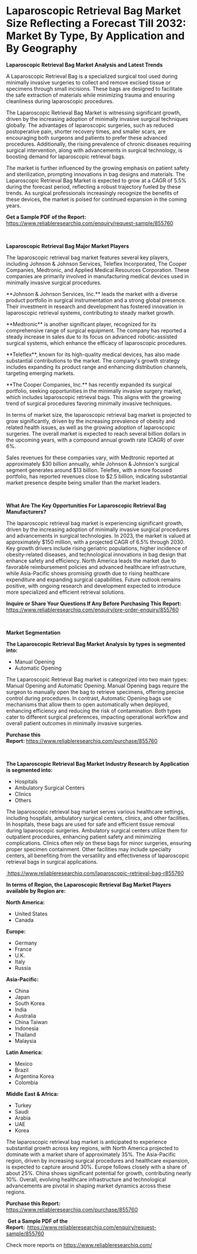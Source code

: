 <p><h1>Laparoscopic Retrieval Bag Market Size Reflecting a Forecast Till 2032: Market By Type, By Application and By Geography</h1></p><p><strong>Laparoscopic Retrieval Bag Market Analysis and Latest Trends</strong></p>
<p><p>A Laparoscopic Retrieval Bag is a specialized surgical tool used during minimally invasive surgeries to collect and remove excised tissue or specimens through small incisions. These bags are designed to facilitate the safe extraction of materials while minimizing trauma and ensuring cleanliness during laparoscopic procedures.</p><p>The Laparoscopic Retrieval Bag Market is witnessing significant growth, driven by the increasing adoption of minimally invasive surgical techniques globally. The advantages of laparoscopic surgeries, such as reduced postoperative pain, shorter recovery times, and smaller scars, are encouraging both surgeons and patients to prefer these advanced procedures. Additionally, the rising prevalence of chronic diseases requiring surgical intervention, along with advancements in surgical technology, is boosting demand for laparoscopic retrieval bags.</p><p>The market is further influenced by the growing emphasis on patient safety and sterilization, prompting innovations in bag designs and materials. The Laparoscopic Retrieval Bag Market is expected to grow at a CAGR of 5.5% during the forecast period, reflecting a robust trajectory fueled by these trends. As surgical professionals increasingly recognize the benefits of these devices, the market is poised for continued expansion in the coming years.</p></p>
<p><strong>Get a Sample PDF of the Report:&nbsp;</strong> <a href="https://www.reliableresearchiq.com/enquiry/request-sample/855760?utm_campaign=2771&utm_medium=2&utm_source=Github&utm_content=ia&utm_term=03032025&utm_id=laparoscopic-retrieval-bag">https://www.reliableresearchiq.com/enquiry/request-sample/855760</a></p>
<p>&nbsp;</p>
<p><strong>Laparoscopic Retrieval Bag Major Market Players</strong></p>
<p><p>The laparoscopic retrieval bag market features several key players, including Johnson & Johnson Services, Teleflex Incorporated, The Cooper Companies, Medtronic, and Applied Medical Resources Corporation. These companies are primarily involved in manufacturing medical devices used in minimally invasive surgical procedures.</p><p>**Johnson & Johnson Services, Inc.** leads the market with a diverse product portfolio in surgical instrumentation and a strong global presence. Their investment in research and development has fostered innovation in laparoscopic retrieval systems, contributing to steady market growth.</p><p>**Medtronic** is another significant player, recognized for its comprehensive range of surgical equipment. The company has reported a steady increase in sales due to its focus on advanced robotic-assisted surgical systems, which enhance the efficacy of laparoscopic procedures.</p><p>**Teleflex**, known for its high-quality medical devices, has also made substantial contributions to the market. The company's growth strategy includes expanding its product range and enhancing distribution channels, targeting emerging markets.</p><p>**The Cooper Companies, Inc.** has recently expanded its surgical portfolio, seeking opportunities in the minimally invasive surgery market, which includes laparoscopic retrieval bags. This aligns with the growing trend of surgical procedures favoring minimally invasive techniques.</p><p>In terms of market size, the laparoscopic retrieval bag market is projected to grow significantly, driven by the increasing prevalence of obesity and related health issues, as well as the growing adoption of laparoscopic surgeries. The overall market is expected to reach several billion dollars in the upcoming years, with a compound annual growth rate (CAGR) of over 6%.</p><p>Sales revenues for these companies vary, with Medtronic reported at approximately $30 billion annually, while Johnson & Johnson's surgical segment generates around $13 billion. Teleflex, with a more focused portfolio, has reported revenues close to $2.5 billion, indicating substantial market presence despite being smaller than the market leaders.</p></p>
<p>&nbsp;</p>
<p><strong>What Are The Key Opportunities For Laparoscopic Retrieval Bag Manufacturers?</strong></p>
<p><p>The laparoscopic retrieval bag market is experiencing significant growth, driven by the increasing adoption of minimally invasive surgical procedures and advancements in surgical technologies. In 2023, the market is valued at approximately $150 million, with a projected CAGR of 6.5% through 2030. Key growth drivers include rising geriatric populations, higher incidence of obesity-related diseases, and technological innovations in bag design that enhance safety and efficiency. North America leads the market due to favorable reimbursement policies and advanced healthcare infrastructure, while Asia-Pacific shows promising growth due to rising healthcare expenditure and expanding surgical capabilities. Future outlook remains positive, with ongoing research and development expected to introduce more specialized and efficient retrieval solutions.</p></p>
<p><strong>Inquire or Share Your Questions If Any Before Purchasing This Report:</strong> <a href="https://www.reliableresearchiq.com/enquiry/pre-order-enquiry/855760?utm_campaign=2771&utm_medium=2&utm_source=Github&utm_content=ia&utm_term=03032025&utm_id=laparoscopic-retrieval-bag">https://www.reliableresearchiq.com/enquiry/pre-order-enquiry/855760</a></p>
<p>&nbsp;</p>
<p><strong>Market Segmentation</strong></p>
<p><strong>The Laparoscopic Retrieval Bag Market Analysis by types is segmented into:</strong></p>
<p><ul><li>Manual Opening</li><li>Automatic Opening</li></ul></p>
<p><p>The Laparoscopic Retrieval Bag market is categorized into two main types: Manual Opening and Automatic Opening. Manual Opening bags require the surgeon to manually open the bag to retrieve specimens, offering precise control during procedures. In contrast, Automatic Opening bags use mechanisms that allow them to open automatically when deployed, enhancing efficiency and reducing the risk of contamination. Both types cater to different surgical preferences, impacting operational workflow and overall patient outcomes in minimally invasive surgeries.</p></p>
<p><strong>Purchase this Report:&nbsp;</strong><a href="https://www.reliableresearchiq.com/purchase/855760?utm_campaign=2771&utm_medium=2&utm_source=Github&utm_content=ia&utm_term=03032025&utm_id=laparoscopic-retrieval-bag">https://www.reliableresearchiq.com/purchase/855760</a></p>
<p>&nbsp;</p>
<p><strong>The Laparoscopic Retrieval Bag Market Industry Research by Application is segmented into:</strong></p>
<p><ul><li>Hospitals</li><li>Ambulatory Surgical Centers</li><li>Clinics</li><li>Others</li></ul></p>
<p><p>The laparoscopic retrieval bag market serves various healthcare settings, including hospitals, ambulatory surgical centers, clinics, and other facilities. In hospitals, these bags are used for safe and efficient tissue removal during laparoscopic surgeries. Ambulatory surgical centers utilize them for outpatient procedures, enhancing patient safety and minimizing complications. Clinics often rely on these bags for minor surgeries, ensuring proper specimen containment. Other facilities may include specialty centers, all benefiting from the versatility and effectiveness of laparoscopic retrieval bags in surgical applications.</p></p>
<p><a href="https://www.reliableresearchiq.com/laparoscopic-retrieval-bag-r855760?utm_campaign=2771&utm_medium=2&utm_source=Github&utm_content=ia&utm_term=03032025&utm_id=laparoscopic-retrieval-bag">&nbsp;https://www.reliableresearchiq.com/laparoscopic-retrieval-bag-r855760</a></p>
<p><strong>In terms of Region, the Laparoscopic Retrieval Bag Market Players available by Region are:</strong></p>
<p>
    <p> <strong> North America: </strong>
        <ul>
            <li>United States</li>
            <li>Canada</li>
        </ul>
        </p> 
    <p> <strong> Europe: </strong>
        <ul>
            <li>Germany</li>
            <li>France</li>
            <li>U.K.</li>
            <li>Italy</li>
            <li>Russia</li>
        </ul>
        </p> 
    <p> <strong> Asia-Pacific: </strong>
        <ul>
            <li>China</li>
            <li>Japan</li>
            <li>South Korea</li>
            <li>India</li>
            <li>Australia</li>
            <li>China Taiwan</li>
            <li>Indonesia</li>
            <li>Thailand</li>
            <li>Malaysia</li>
        </ul>
        </p> 
    <p> <strong> Latin America: </strong>
        <ul>
            <li>Mexico</li>
            <li>Brazil</li>
            <li>Argentina Korea</li>
            <li>Colombia</li>
        </ul>
        </p> 
    <p> <strong> Middle East & Africa: </strong>
        <ul>
            <li>Turkey</li>
            <li>Saudi</li>
            <li>Arabia</li>
            <li>UAE</li>
            <li>Korea</li>
        </ul>
    </p>
    </p>
<p><p>The laparoscopic retrieval bag market is anticipated to experience substantial growth across key regions, with North America projected to dominate with a market share of approximately 35%. The Asia-Pacific region, driven by increasing surgical procedures and healthcare expansion, is expected to capture around 30%. Europe follows closely with a share of about 25%. China shows significant potential for growth, contributing nearly 10%. Overall, evolving healthcare infrastructure and technological advancements are pivotal in shaping market dynamics across these regions.</p></p>
<p><strong>Purchase this Report: </strong><a href="https://www.reliableresearchiq.com/purchase/855760?utm_campaign=2771&utm_medium=2&utm_source=Github&utm_content=ia&utm_term=03032025&utm_id=laparoscopic-retrieval-bag">https://www.reliableresearchiq.com/purchase/855760</a></p>
<p>&nbsp;<strong>Get a Sample PDF of the Report:&nbsp;&nbsp;</strong><a href="https://www.reliableresearchiq.com/enquiry/request-sample/855760?utm_campaign=2771&utm_medium=2&utm_source=Github&utm_content=ia&utm_term=03032025&utm_id=laparoscopic-retrieval-bag">https://www.reliableresearchiq.com/enquiry/request-sample/855760</a></p>
<p><strong></strong></p>
<p>Check more reports on <a href="https://www.reliableresearchiq.com/?utm_campaign=2771&utm_medium=2&utm_source=Github&utm_content=ia&utm_term=03032025&utm_id=laparoscopic-retrieval-bag">https://www.reliableresearchiq.com/</a></p>